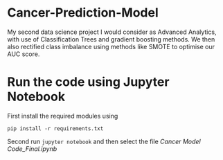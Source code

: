 # Cancer-Prediction-Model
My second data science project I would consider as Advanced Analytics, with use of Classification Trees and gradient boosting methods. We then also rectified class imbalance using methods like SMOTE to optimise our AUC score.

# Run the code using Jupyter Notebook

First install the required modules using

```
pip install -r requirements.txt
```

Second run `jupyter notebook` and then select the file *Cancer Model Code_Final.ipynb*
